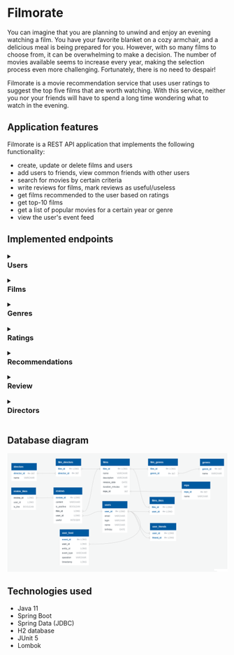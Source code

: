 # Filmorate

You can imagine that you are planning to unwind and enjoy an evening watching a film. You have your favorite blanket on a cozy armchair, and a delicious meal is being prepared for you. However, with so many films to choose from, it can be overwhelming to make a decision. The number of movies available seems to increase every year, making the selection process even more challenging. Fortunately, there is no need to despair!

Filmorate is a movie recommendation service that uses user ratings to suggest the top five films that are worth watching. With this service, neither you nor your friends will have to spend a long time wondering what to watch in the evening.

## Application features

Filmorate is a REST API application that implements the following functionality:

- create, update or delete films and users
- add users to friends, view common friends with other users
- search for movies by certain criteria
- write reviews for films, mark reviews as useful/useless
- get films recommended to the user based on ratings
- get top-10 films
- get a list of popular movies for a certain year or genre
- view the user's event feed

## Implemented endpoints

<style>
  details h3:first-of-type {
    margin-top: 2px;
  }
</style>

<details> 
 <summary><h3>Users</h3></summary>

- **GET** /users - get a list of all users
- **GET** /users/{userId} - get information about a user by his id
- **POST** /users - create user
- **PUT** /users - edit user
- **PUT** /users/{id}/friends/{friendId} - add to friends
- **DELETE** /users/{id}/friends/{friendId} - remove from friends
- **DELETE** /users/{userId} - delete user
- **GET** /users/{id}/friends - get list of friends
- **GET** /users/{id}/friends/common/{otherId} - get common friends with other user
- **GET** /users/{id}/feed - get user's feed.
</details>

<details>
  <summary><h3>Films</h3></summary>

- **GET** /films - get a list of all films
- **GET** /films/{filmId} - get information about a film by its id
- **POST** /films - create film
- **PUT** /films - edit film
- **PUT** /films/{id}/like/{userId} - user likes the film
- **DELETE** /films/{id}/like/{userId} - user removes like from film
- **DELETE** /films/{filmId} - delete film
- **GET** /films/popular?count={count} - get a list of the first {count} films by the number of likes
- **GET** /films/common?userId={userId}&friendId={friendId} - get a list of films sorted by popularity.
- **GET** /films/search?query={query}&by={by} - get a list of movies with certain parameters

</details>
<details>
  <summary><h3>Genres</h3></summary>

- **GET** /genres - get a list of all genres
- **GET** /genres/{id} - get information about a genre by its id

</details>
<details>
  <summary><h3>Ratings</h3></summary>

- **GET** /mpa - get a list of all ratings
- **GET** /mpa/{id} - get information about the rating by its id

</details>

<details>
  <summary><h3>Recommendations</h3></summary>

- **GET** /users/{id}/recommendations - get recommended films

</details>

<details>
  <summary><h3>Review</h3></summary>

- **GET** /reviews - geta list of all reviews
- **GET** /reviews/{reviewId} - get information about a review by its id
- **POST** /reviews - create review
- **PUT** /reviews - edit review
- **PUT** /reviews/{reviewId}/{isPositive}/{userId} - user add like/dislike to the review
- **DELETE** /reviews/{reviewId}/{isPositive}/{userId} — user remove like/dislike from the review
- **DELETE** /reviews/{reviewId} — delete review
</details>

<details>
  <summary><h3>Directors</h3></summary>

- **GET** /directors - get list of all directors
- **GET** /directors/{id} - get information about a director by its id
- **POST** /directors - create director
- **PUT** /directors - edit director
- **DELETE** /directors/{id} — delete director

</details>

## Database diagram

![diagram](src/main/resources/readme-resources/db-final.png)

## Technologies used

- Java 11
- Spring Boot
- Spring Data (JDBC)
- H2 database
- JUnit 5
- Lombok
